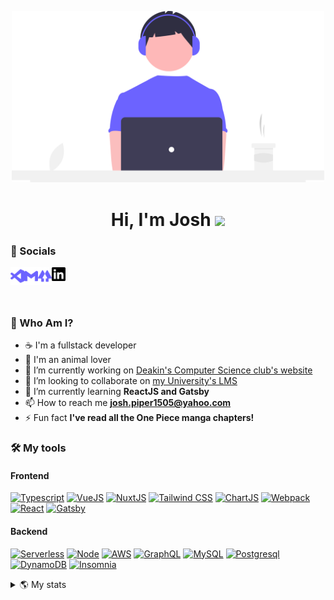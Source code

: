 <p align="center"> <img src="./coding.svg" alt="undraw coffee illustration" width="500px%"> </p>
<h1 align="center">Hi, I'm Josh <img src="https://media.giphy.com/media/hvRJCLFzcasrR4ia7z/giphy.gif" width="25px"></h1>

<h3 align="left">📮 Socials</h3>

[<img align="left" alt="joshuapiper.dev | Portfolio" width="22px" src="./visualstudiocode-purple.svg" />][portfolio]
[<img align="left-purple" alt="joshua-e-piper | LinkedIn" width="22px" src="./linkedin.svg" />][linkedin]
[<img align="left" alt="josh.piper1505@yahoo.com | Email" width="22px" src="./gmail-purple.svg" />][gmail]
[<img align="left" alt="linktr.ee/joshua_piper | LinkTree" width="22px" src="./linktree-purple.svg" />][linktree]

<br />

<h3 align="left">🐶 Who Am I?</h3>

- ☕ I'm a fullstack developer
- 🐶 I'm an animal lover
- 🔭 I’m currently working on [Deakin's Computer Science club's website](https://github.com/orgs/DeakinSEC/dashboard)
- 👯 I’m looking to collaborate on [my University's LMS](https://github.com/doubtfire-lms)
- 🌱 I’m currently learning **ReactJS and Gatsby**
- 📫 How to reach me **josh.piper1505@yahoo.com**
- ⚡ Fun fact **I've read all the One Piece manga chapters!**

<h3 align="left">🛠 My tools</h3>
<h4 >Frontend</h4>

[![Typescript](https://img.shields.io/badge/-Typescript-3178C6?logo=typescript&logoColor=white&style=for-the-badge)](#) 
[![VueJS](https://img.shields.io/badge/-Vue.JS-4FC08D?logo=vue.js&logoColor=white&style=for-the-badge)](#) 
[![NuxtJS](https://img.shields.io/badge/-Nuxt.JS-00DC82?logo=nuxt.js&logoColor=white&style=for-the-badge)](#) 
[![Tailwind CSS](https://img.shields.io/badge/-Tailwind%20CSS-06B6D4?logo=nuxt.js&logoColor=white&style=for-the-badge)](#) 
[![ChartJS](https://img.shields.io/badge/-Chart.JS-FF6384?logo=chart.js&logoColor=white&style=for-the-badge)](#) 
[![Webpack](https://img.shields.io/badge/-Webpack-8DD6F9?logo=webpack&logoColor=white&style=for-the-badge)](#) 
[![React](https://img.shields.io/badge/-React.js-61DAFB?logo=reacts&logoColor=white&style=for-the-badge)](#) 
[![Gatsby](https://img.shields.io/badge/-Gatsby-663399?logo=gatsby&logoColor=white&style=for-the-badge)](#) 

<h4 >Backend</h4>

[![Serverless](https://img.shields.io/badge/-Serverless-FD5750?logo=serverless&logoColor=white&style=for-the-badge)](#)
[![Node](https://img.shields.io/badge/-Node-339933?logo=node.js&logoColor=white&style=for-the-badge)](#) 
[![AWS](https://img.shields.io/badge/-AWS-232F3E?logo=amazon-aws&logoColor=white&style=for-the-badge)](#) 
[![GraphQL](https://img.shields.io/badge/-GraphQL-E10098?logo=graphql&logoColor=white&style=for-the-badge)](#) 
[![MySQL](https://img.shields.io/badge/-MySQL-4479A1?logo=mysql&logoColor=white&style=for-the-badge)](#) 
[![Postgresql](https://img.shields.io/badge/-PostgreSQL-4169E1?logo=postgresql&logoColor=white&style=for-the-badge)](#) 
[![DynamoDB](https://img.shields.io/badge/-GraphQL-E10098?logo=graphql&logoColor=white&style=for-the-badge)](#) 
[![Insomnia](https://img.shields.io/badge/-Insomnia-4000BF?logo=insomnia&logoColor=white&style=for-the-badge)](#) 

<details>
<summary >
    🌎 My stats
</summary>
<p align="center">
<img align="left" src="https://github-readme-stats.vercel.app/api/top-langs?username=josh-piper&show_icons=true&locale=en&layout=compact" alt="josh-piper" />

<br />

<img align="center" src="https://github-readme-stats.vercel.app/api?username=josh-piper&show_icons=true&locale=en" alt="josh-piper" />
</p>
</details>

[portfolio]: https://joshuapiper.dev
[linkedin]: https://www.linkedin.com/in/joshua-e-piper/
[gmail]: mailto:/josh.piper1505@yahoo.com
[linktree]: https://linktr.ee/joshua_piper
